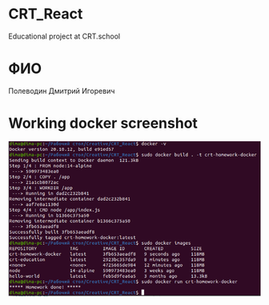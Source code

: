 # CRT_React

Educational project at CRT.school

# ФИО

Полеводин Дмитрий Игоревич

# Working docker screenshot

![Screenshot](image/docker-homework.png)
